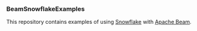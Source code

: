 ### BeamSnowflakeExamples

This repository contains examples of using [Snowflake](https://www.snowflake.com/) with [Apache Beam](https://github.com/apache/beam).